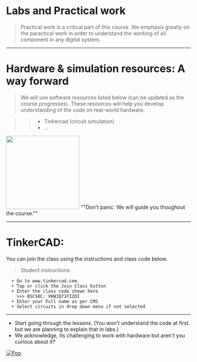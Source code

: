 # Labs and Practical work

 > Practical work is a critical part of this course.
    We emphasis greatly on the paractical work in order to understand the working of all component in any digital system.
    
 ____
 # Hardware & simulation resources: A way forward
 
 > We will use software resources listed below (can be updated as the course progresses). These resources will help you develop
 understanding of the code on real-world hardware. 
 
  >> + Tinkercad (circuit simulation)
  >> + ...
  
  <img src="https://octodex.github.com/images/stormtroopocat.jpg" width="200" height="200" />
  ""Don't panic: We will guide you thoughout the course."" 

 ----
# TinkerCAD:

You can join the class using the instructions and class code below.

 > Student instructions:

      + Go to www.tinkercad.com
      + Tap or click the Join Class button
      + Enter the class code shown here
        >>> BSCS8C: VKWJQ71FI2DI
      + Enter your Full name as per CMS
      + Select circuits in drop down menu if not selected

____
+ Start going through the lessons. (You won't understand the code at first. but we are planning to explain that in labs.)
+ We acknowledge, Its challenging to work with hardware but aren't you curious about it?
      
<a href="https://2.bp.blogspot.com/-oDMOD6pVAGM/Wat-um2m9pI/AAAAAAAAGrQ/pUqP_jJXBrcZ6hzRPXEYXqvoghw1QCJ5QCLcBGAs/s1600/ice_screenshot_20170903-091828.jpeg" rel="">![Foo](
https://2.bp.blogspot.com/-oDMOD6pVAGM/Wat-um2m9pI/AAAAAAAAGrQ/pUqP_jJXBrcZ6hzRPXEYXqvoghw1QCJ5QCLcBGAs/s1600/ice_screenshot_20170903-091828.jpeg)</a>
